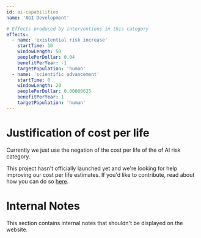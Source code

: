 ```yaml
---
id: ai-capabilities
name: 'AGI Development'

# Effects produced by interventions in this category
effects:
  - name: 'existential risk increase'
    startTime: 10
    windowLength: 50
    peoplePerDollar: 0.04
    benefitPerYear: -1
    targetPopulation: 'human'
  - name: 'scientific advancement'
    startTime: 0
    windowLength: 20
    peoplePerDollar: 0.00000625
    benefitPerYear: 1
    targetPopulation: 'human'
---
```


# Justification of cost per life

Currently we just use the negation of the cost per life of the of AI risk category.

This project hasn't officially launched yet and we're looking for help improving our cost per life estimates.
If you'd like to contribute, read about how you can do so [here](https://github.com/impactlist/impactlist/blob/master/CONTRIBUTING.md).

# Internal Notes

This section contains internal notes that shouldn't be displayed on the website.

